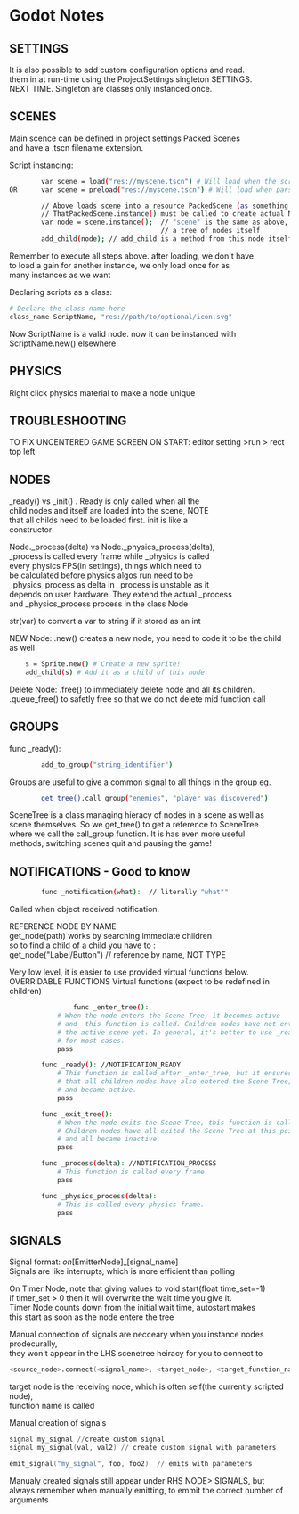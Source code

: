 # Godot Notes
## SETTINGS
It is also possible to add custom configuration options and read. <br/> 
them in at run-time using the ProjectSettings singleton SETTINGS.  <br/>
NEXT TIME. Singleton are classes only instanced once. <br/>

## SCENES
Main scence can be defined in project settings Packed Scenes<br/> 
and have a .tscn filename extension.                        <br/> 

Script instancing:
```sh
        var scene = load("res://myscene.tscn") # Will load when the script is instanced dynamic.
OR      var scene = preload("res://myscene.tscn") # Will load when parsing/reading the script.

        // Above loads scene into a resource PackedScene (as something with the same name),
        // ThatPackedScene.instance() must be called to create actual Node
        var node = scene.instance();  // "scene" is the same as above, instance() returns
                                      // a tree of nodes itself
        add_child(node); // add_child is a method from this node itself
```
Remember to execute all steps above. after loading, we don't have<br/> 
to load a gain for another instance, we only load once for as     <br/>
many instances as we want                                         <br/>

Declaring scripts as a class:
```sh
# Declare the class name here
class_name ScriptName, "res://path/to/optional/icon.svg"
```
Now ScriptName is a valid node. now it can be instanced with <br/>
ScriptName.new() elsewhere


## PHYSICS
Right click physics material to make a node unique

## TROUBLESHOOTING
TO FIX UNCENTERED GAME SCREEN ON START: editor setting  >run > rect top left

## NODES
_ready() vs _init() . Ready is only called when all the     <br/> 
child nodes and itself are loaded into the scene, NOTE      <br/> 
that all childs need to be loaded first. init is like a     <br/> 
constructor                                                 <br/> 

Node._process(delta) vs Node._physics_process(delta),       <br/> 
_process is called every frame while _physics is called     <br/> 
every physics FPS(in settings), things which need to        <br/> 
be calculated before physics algos run need to be           <br/> 
_physics_process as delta in _process is unstable as it     <br/> 
depends on user hardware. They extend the actual _process   <br/> 
and _physics_process process in the class Node              <br/> 

str(var) to convert a var to string if it stored as an int<br/>

NEW Node: .new() creates a new node, you need to code it to be the child as well<br/>
```sh
    s = Sprite.new() # Create a new sprite!
    add_child(s) # Add it as a child of this node.
```

Delete Node: .free() to immediately delete node and all its children.<br/>
.queue_free() to safetly free so that we do not delete mid function call<br/>

## GROUPS
func _ready():
```sh
        add_to_group("string_identifier") 
```
Groups are useful to give a common signal to all things in the
group eg.
```sh
        get_tree().call_group("enemies", "player_was_discovered")
```
SceneTree is a class managing hieracy of nodes in a scene as well as<br/>
scene themselves. So we get_tree() to get a reference to SceneTree <br/>
where we call the call_group function. It is has even more useful<br/>
methods, switching scenes quit and pausing the game!<br/>

## NOTIFICATIONS - Good to know
```sh
        func _notification(what):  // literally "what""
```
Called when object received notification.

REFERENCE NODE BY NAME<br/>
get_node(path) works by searching immediate children<br/>
so to find a child of a child you have to :<br/>
get_node("Label/Button")  // reference by name, NOT TYPE<br/>


Very low level, it is easier to use provided virtual functions below.<br/>
OVERRIDABLE FUNCTIONS
Virtual functions (expect to be redefined in children)

```sh
                func _enter_tree():
            # When the node enters the Scene Tree, it becomes active
            # and  this function is called. Children nodes have not entered
            # the active scene yet. In general, it's better to use _ready()
            # for most cases.
            pass

        func _ready(): //NOTIFICATION_READY
            # This function is called after _enter_tree, but it ensures
            # that all children nodes have also entered the Scene Tree,
            # and became active.
            pass

        func _exit_tree():
            # When the node exits the Scene Tree, this function is called.
            # Children nodes have all exited the Scene Tree at this point
            # and all became inactive.
            pass

        func _process(delta): //NOTIFICATION_PROCESS
            # This function is called every frame.
            pass

        func _physics_process(delta):
            # This is called every physics frame.
            pass
```


## SIGNALS
Signal format: _on_[EmitterNode]_[signal_name]<br/>
Signals are like interrupts, which is more efficient than polling

On Timer Node, note that giving values to void start(float time_set=-1) <br/>
if timer_set > 0 then it will  overwrite the wait time you give it.<br/>
Timer Node counts down from the initial wait time, autostart makes <br/>
this start as soon as the node entere the tree

Manual connection of signals are necceary when you instance nodes prodecurally, <br/>
they won't appear in the LHS scenetree heiracy for you to connect to

```s
<source_node>.connect(<signal_name>, <target_node>, <target_function_name>)
```
target node is the receiving node, which is often self(the currently scripted node), <br/>
function name is called

Manual creation of signals
```s
signal my_signal //create custom signal
signal my_signal(val, val2) // create custom signal with parameters

emit_signal("my_signal", foo, foo2)  // emits with parameters
```
Manualy created signals still appear under RHS NODE> SIGNALS, but always remember
when manually emitting, to emmit the correct number of arguments
